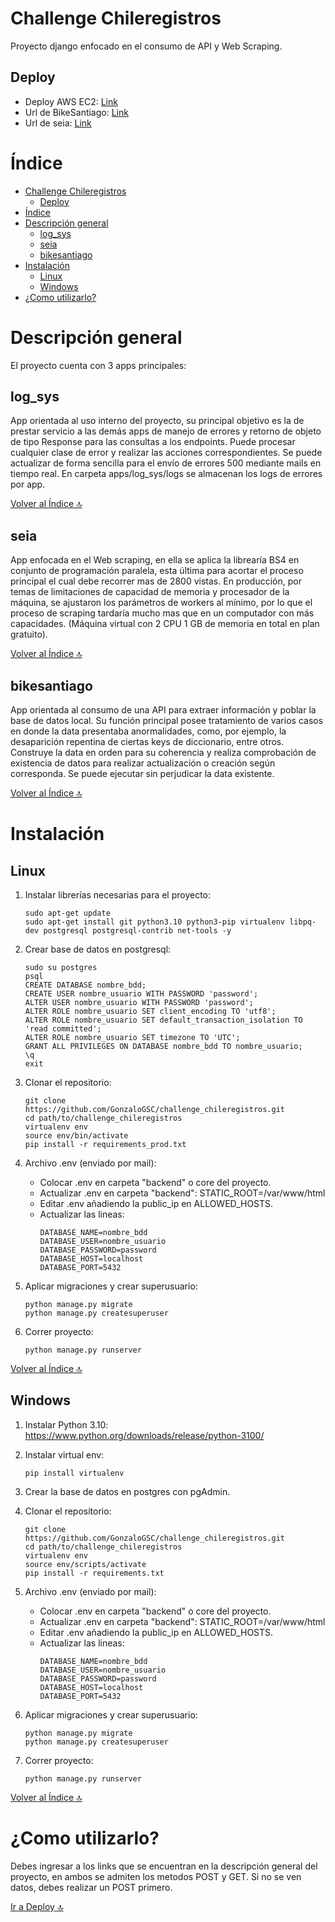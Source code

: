 # Challenge Chileregistros

Proyecto django enfocado en el consumo de API y Web Scraping.

## Deploy

- Deploy AWS EC2: [Link](http://18.229.156.255/admin/) <br>
- Url de BikeSantiago: [Link](http://18.229.156.255/bikesantiago/networks/) <br>
- Url de seia: [Link](http://18.229.156.255/seia/seia_data/?limit=50)

# Índice
- [Challenge Chileregistros](#challenge-chileregistros)
  - [Deploy](#deploy)
- [Índice](#índice)
- [Descripción general](#descripción-general)
  - [log\_sys](#log_sys)
  - [seia](#seia)
  - [bikesantiago](#bikesantiago)
- [Instalación](#instalación)
  - [Linux](#linux)
  - [Windows](#windows)
- [¿Como utilizarlo?](#como-utilizarlo)

# Descripción general

El proyecto cuenta con 3 apps principales:

## log_sys

App orientada al uso interno del proyecto, su principal objetivo es la de prestar servicio a las demás apps de manejo de errores y retorno de objeto de tipo Response para las consultas a los endpoints. Puede procesar cualquier clase de error y realizar las acciones correspondientes. Se puede actualizar de forma sencilla para el envío de errores 500 mediante mails en tiempo real. En carpeta apps/log_sys/logs se almacenan los logs de errores por app.

[Volver al Índice 🔝](#índice)
## seia

App enfocada en el Web scraping, en ella se aplica la librearía BS4 en conjunto de programación paralela, esta última para acortar el proceso principal el cual debe recorrer mas de 2800 vistas. En producción, por temas de limitaciones de capacidad de memoria y procesador de la máquina, se ajustaron los parámetros de workers al mínimo, por lo que el proceso de scraping tardaría mucho mas que en un computador con más capacidades. (Máquina virtual con 2 CPU 1 GB de memoria en total en plan gratuito).

[Volver al Índice 🔝](#índice)
## bikesantiago

App orientada al consumo de una API para extraer información y poblar la base de datos local. 
Su función principal posee tratamiento de varios casos en donde la data presentaba anormalidades, como, por ejemplo, la desaparición repentina de ciertas keys de diccionario, entre otros. Construye la data en orden para su coherencia y realiza comprobación de existencia de datos para realizar actualización o creación según corresponda. Se puede ejecutar sin perjudicar la data existente.

[Volver al Índice 🔝](#índice)
# Instalación

## Linux

1.	Instalar librerías necesarias para el proyecto:
    ```
    sudo apt-get update
    sudo apt-get install git python3.10 python3-pip virtualenv libpq-dev postgresql postgresql-contrib net-tools -y
    ```

2.	Crear base de datos en postgresql:
    ```
    sudo su postgres
    psql
    CREATE DATABASE nombre_bdd;
    CREATE USER nombre_usuario WITH PASSWORD 'password'; 
    ALTER USER nombre_usuario WITH PASSWORD 'password'; 
    ALTER ROLE nombre_usuario SET client_encoding TO 'utf8';
    ALTER ROLE nombre_usuario SET default_transaction_isolation TO 'read committed';
    ALTER ROLE nombre_usuario SET timezone TO 'UTC';
    GRANT ALL PRIVILEGES ON DATABASE nombre_bdd TO nombre_usuario;
    \q
    exit
    ```

3.	Clonar el repositorio:
    ```
    git clone https://github.com/GonzaloGSC/challenge_chileregistros.git
    cd path/to/challenge_chileregistros
    virtualenv env
    source env/bin/activate
    pip install -r requirements_prod.txt
    ```

4. Archivo .env (enviado por mail):

    - Colocar .env en carpeta "backend" o core del proyecto.
    - Actualizar .env en carpeta "backend": STATIC_ROOT=/var/www/html
    - Editar .env añadiendo la public_ip en ALLOWED_HOSTS.
    - Actualizar las lineas:
        ```
        DATABASE_NAME=nombre_bdd
        DATABASE_USER=nombre_usuario
        DATABASE_PASSWORD=password
        DATABASE_HOST=localhost
        DATABASE_PORT=5432
        ```
5. Aplicar migraciones y crear superusuario:
    ```
    python manage.py migrate
    python manage.py createsuperuser
    ```
6. Correr proyecto:
    ```
    python manage.py runserver
    ```
[Volver al Índice 🔝](#índice)
## Windows

1. Instalar Python 3.10: https://www.python.org/downloads/release/python-3100/

2. Instalar virtual env: 
    ```
    pip install virtualenv
    ```

3. Crear la base de datos en postgres con pgAdmin.

4.	Clonar el repositorio:
    ```
    git clone https://github.com/GonzaloGSC/challenge_chileregistros.git
    cd path/to/challenge_chileregistros
    virtualenv env
    source env/scripts/activate
    pip install -r requirements.txt
    ```

5. Archivo .env (enviado por mail):

    - Colocar .env en carpeta "backend" o core del proyecto.
    - Actualizar .env en carpeta "backend": STATIC_ROOT=/var/www/html
    - Editar .env añadiendo la public_ip en ALLOWED_HOSTS.
    - Actualizar las lineas:
        ```
        DATABASE_NAME=nombre_bdd
        DATABASE_USER=nombre_usuario
        DATABASE_PASSWORD=password
        DATABASE_HOST=localhost
        DATABASE_PORT=5432
        ```

6. Aplicar migraciones y crear superusuario:
    ```
    python manage.py migrate
    python manage.py createsuperuser
    ```
7. Correr proyecto:
    ```
    python manage.py runserver
    ```
[Volver al Índice 🔝](#índice)

# ¿Como utilizarlo?

Debes ingresar a los links que se encuentran en la descripción general del proyecto, en ambos se admiten los metodos POST y GET. Si no se ven datos, debes realizar un POST primero. 

[Ir a Deploy 🔝](#deploy)
